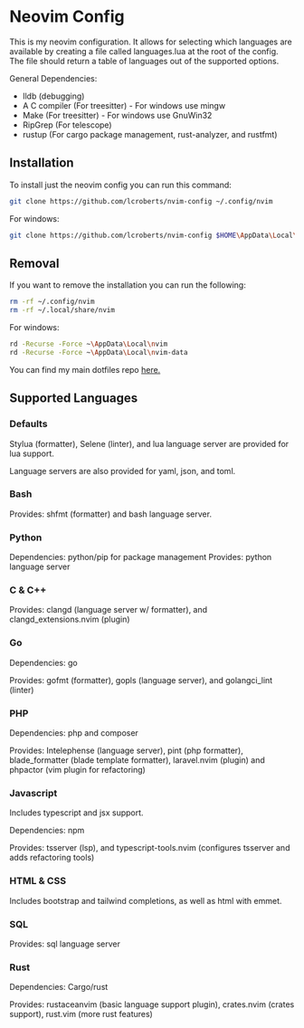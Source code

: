 # Neovim Config

This is my neovim configuration. It allows for selecting which languages are
available by creating a file called languages.lua at the root of the config.
The file should return a table of languages out of the supported options.


General Dependencies:
- lldb (debugging)
- A C compiler (For treesitter) - For windows use mingw
- Make (For treesitter) - For windows use GnuWin32
- RipGrep (For telescope)
- rustup (For cargo package management, rust-analyzer, and rustfmt)

## Installation 

To install just the neovim config you can run this command:

```bash
git clone https://github.com/lcroberts/nvim-config ~/.config/nvim
```

For windows:

```bash
git clone https://github.com/lcroberts/nvim-config $HOME\AppData\Local\nvim
```

## Removal

If you want to remove the installation you can run the following:

```bash
rm -rf ~/.config/nvim
rm -rf ~/.local/share/nvim
```

For windows:

```Bash
rd -Recurse -Force ~\AppData\Local\nvim
rd -Recurse -Force ~\AppData\Local\nvim-data
```

You can find my main dotfiles repo [here.](https://github.com/lcroberts/dotfiles)

## Supported Languages

### Defaults

Stylua (formatter), Selene (linter), and lua language server are provided for lua support.

Language servers are also provided for yaml, json, and toml.

### Bash

Provides: shfmt (formatter) and bash language server.

### Python

Dependencies: python/pip for package management
Provides: python language server


### C & C++

Provides: clangd (language server w/ formatter), and clangd\_extensions.nvim (plugin)

### Go

Dependencies: go

Provides: gofmt (formatter), gopls (language server), and golangci\_lint (linter)

### PHP

Dependencies: php and composer

Provides: Intelephense (language server), pint (php formatter), blade\_formatter (blade template formatter), laravel.nvim (plugin) and phpactor (vim plugin for refactoring)

### Javascript

Includes typescript and jsx support.

Dependencies: npm

Provides: tsserver (lsp), and typescript-tools.nvim (configures tsserver and adds refactoring tools)

### HTML & CSS

Includes bootstrap and tailwind completions, as well as html with emmet.

### SQL

Provides: sql language server

### Rust

Dependencies: Cargo/rust

Provides: rustaceanvim (basic language support plugin), crates.nvim (crates support), rust.vim (more rust features)
